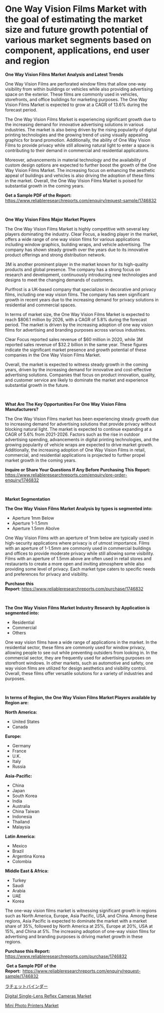 <p><h1>One Way Vision Films Market with the goal of estimating the market size and future growth potential of various market segments based on component, applications, end user and region</h1></p><p><strong>One Way Vision Films Market Analysis and Latest Trends</strong></p>
<p><p>One Way Vision Films are perforated window films that allow one-way visibility from within buildings or vehicles while also providing advertising space on the exterior. These films are commonly used in vehicles, storefronts, and office buildings for marketing purposes. The One Way Vision Films Market is expected to grow at a CAGR of 13.6% during the forecast period.</p><p>The One Way Vision Films Market is experiencing significant growth due to the increasing demand for innovative advertising solutions in various industries. The market is also being driven by the rising popularity of digital printing technologies and the growing trend of using visually appealing graphics for brand promotion. Additionally, the ability of One Way Vision Films to provide privacy while still allowing natural light to enter a space is contributing to their demand in commercial and residential applications.</p><p>Moreover, advancements in material technology and the availability of custom design options are expected to further boost the growth of the One Way Vision Films Market. The increasing focus on enhancing the aesthetic appeal of buildings and vehicles is also driving the adoption of these films in the market. Overall, the One Way Vision Films Market is poised for substantial growth in the coming years.</p></p>
<p><strong>Get a Sample PDF of the Report:&nbsp;</strong> <a href="https://www.reliableresearchreports.com/enquiry/request-sample/1746832">https://www.reliableresearchreports.com/enquiry/request-sample/1746832</a></p>
<p>&nbsp;</p>
<p><strong>One Way Vision Films Major Market Players</strong></p>
<p><p>The One Way Vision Films Market is highly competitive with several key players dominating the industry. Clear Focus, a leading player in the market, offers a wide range of one way vision films for various applications including window graphics, building wraps, and vehicle advertising. The company has shown steady growth over the years due to its innovative product offerings and strong distribution network.</p><p>3M is another prominent player in the market known for its high-quality products and global presence. The company has a strong focus on research and development, continuously introducing new technologies and designs to meet the changing demands of customers.</p><p>Purlfrost is a UK-based company that specializes in decorative and privacy films, including one way vision films. The company has seen significant growth in recent years due to the increasing demand for privacy solutions in residential and commercial spaces.</p><p>In terms of market size, the One Way Vision Films Market is expected to reach $806.1 million by 2026, with a CAGR of 5.8% during the forecast period. The market is driven by the increasing adoption of one way vision films for advertising and branding purposes across various industries.</p><p>Clear Focus reported sales revenue of $60 million in 2020, while 3M reported sales revenue of $32.2 billion in the same year. These figures indicate the significant market presence and growth potential of these companies in the One Way Vision Films Market.</p><p>Overall, the market is expected to witness steady growth in the coming years, driven by the increasing demand for innovative and cost-effective advertising solutions. Companies that focus on product innovation, quality, and customer service are likely to dominate the market and experience substantial growth in the future.</p></p>
<p>&nbsp;</p>
<p><strong>What Are The Key Opportunities For One Way Vision Films Manufacturers?</strong></p>
<p><p>The One Way Vision Films market has been experiencing steady growth due to increasing demand for advertising solutions that provide privacy without blocking natural light. The market is expected to continue expanding at a CAGR of 5.6% from 2021-2026. Factors such as the rise in outdoor advertising spending, advancements in digital printing technologies, and the growing popularity of vehicle wraps are expected to drive market growth. Additionally, the increasing adoption of One Way Vision Films in retail, commercial, and residential applications is projected to further propel market growth in the coming years.</p></p>
<p><strong>Inquire or Share Your Questions If Any Before Purchasing This Report:</strong> <a href="https://www.reliableresearchreports.com/enquiry/pre-order-enquiry/1746832">https://www.reliableresearchreports.com/enquiry/pre-order-enquiry/1746832</a></p>
<p>&nbsp;</p>
<p><strong>Market Segmentation</strong></p>
<p><strong>The One Way Vision Films Market Analysis by types is segmented into:</strong></p>
<p><ul><li>Aperture 1mm Below</li><li>Aperture 1-1.5mm</li><li>Aperture 1.5mm Abolve</li></ul></p>
<p><p>One Way Vision Films with an aperture of 1mm below are typically used in high-security applications where privacy is of utmost importance. Films with an aperture of 1-1.5mm are commonly used in commercial buildings and offices to provide moderate privacy while still allowing some visibility. Films with an aperture of 1.5mm above are often used in retail stores and restaurants to create a more open and inviting atmosphere while also providing some level of privacy. Each market type caters to specific needs and preferences for privacy and visibility.</p></p>
<p><strong>Purchase this Report:&nbsp;</strong><a href="https://www.reliableresearchreports.com/purchase/1746832">https://www.reliableresearchreports.com/purchase/1746832</a></p>
<p>&nbsp;</p>
<p><strong>The One Way Vision Films Market Industry Research by Application is segmented into:</strong></p>
<p><ul><li>Residential</li><li>Commercial</li><li>Others</li></ul></p>
<p><p>One way vision films have a wide range of applications in the market. In the residential sector, these films are commonly used for window privacy, allowing people to see out while preventing outsiders from looking in. In the commercial sector, they are frequently used for advertising purposes on storefront windows. In other markets, such as automotive and safety, one way vision films are utilized for design aesthetics and visibility control. Overall, these films offer versatile solutions for a variety of industries and purposes.</p></p>
<p>&nbsp;</p>
<p><strong>In terms of Region, the One Way Vision Films Market Players available by Region are:</strong></p>
<p>
    <p> <strong> North America: </strong>
        <ul>
            <li>United States</li>
            <li>Canada</li>
        </ul>
        </p> 
    <p> <strong> Europe: </strong>
        <ul>
            <li>Germany</li>
            <li>France</li>
            <li>U.K.</li>
            <li>Italy</li>
            <li>Russia</li>
        </ul>
        </p> 
    <p> <strong> Asia-Pacific: </strong>
        <ul>
            <li>China</li>
            <li>Japan</li>
            <li>South Korea</li>
            <li>India</li>
            <li>Australia</li>
            <li>China Taiwan</li>
            <li>Indonesia</li>
            <li>Thailand</li>
            <li>Malaysia</li>
        </ul>
        </p> 
    <p> <strong> Latin America: </strong>
        <ul>
            <li>Mexico</li>
            <li>Brazil</li>
            <li>Argentina Korea</li>
            <li>Colombia</li>
        </ul>
        </p> 
    <p> <strong> Middle East & Africa: </strong>
        <ul>
            <li>Turkey</li>
            <li>Saudi</li>
            <li>Arabia</li>
            <li>UAE</li>
            <li>Korea</li>
        </ul>
    </p>
    </p>
<p><p>The one-way vision films market is witnessing significant growth in regions such as North America, Europe, Asia Pacific, USA, and China. Among these regions, Asia Pacific is expected to dominate the market with a market share of 35%, followed by North America at 25%, Europe at 20%, USA at 15%, and China at 5%. The increasing adoption of one-way vision films for advertising and branding purposes is driving market growth in these regions.</p></p>
<p><strong>Purchase this Report: </strong><a href="https://www.reliableresearchreports.com/purchase/1746832">https://www.reliableresearchreports.com/purchase/1746832</a></p>
<p>&nbsp;<strong>Get a Sample PDF of the Report:&nbsp;&nbsp;</strong><a href="https://www.reliableresearchreports.com/enquiry/request-sample/1746832">https://www.reliableresearchreports.com/enquiry/request-sample/1746832</a></p>
<p><strong></strong></p>
<p><p><a href="https://medium.com/@rexkhler2023/%E3%83%A9%E3%83%81%E3%82%A7%E3%83%83%E3%83%88%E3%83%90%E3%82%A4%E3%83%B3%E3%83%80%E3%83%BC%E3%83%9E%E3%83%BC%E3%82%B1%E3%83%83%E3%83%88-%E5%B8%82%E5%A0%B4%E3%82%B7%E3%82%A7%E3%82%A2-%E5%B8%82%E5%A0%B4%E3%83%88%E3%83%AC%E3%83%B3%E3%83%89-%E5%B0%86%E6%9D%A5%E3%81%AE%E6%88%90%E9%95%B7%E3%82%92%E6%8E%A2%E3%82%8B-ac1176a4984a">ラチェットバインダー</a></p><p><a href="https://view.publitas.com/reportprime-1/digital-single-lens-reflex-cameras-market-furnish-information-about-market-size-market-share-market-dynamics-and-projections-spanning-from-2023-to-2030/">Digital Single-Lens Reflex Cameras Market</a></p><p><a href="https://view.publitas.com/reportprime-1/mini-photo-printers-market-with-the-goal-of-estimating-the-market-size-and-future-growth-potential-of-various-market-segments-based-on-component-applications-end-user-and-region/">Mini Photo Printers Market</a></p></p>